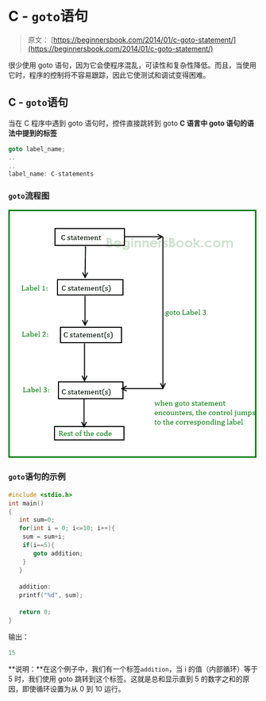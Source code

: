 # C - `goto`语句

> 原文： [https://beginnersbook.com/2014/01/c-goto-statement/](https://beginnersbook.com/2014/01/c-goto-statement/)

很少使用 goto 语句，因为它会使程序混乱，可读性和复杂性降低。而且，当使用它时，程序的控制将不容易跟踪，因此它使测试和调试变得困难。

## C - `goto`语句

当在 C 程序中遇到 goto 语句时，控件直接跳转到 goto
**C 语言中 goto 语句的语法中提到的标签**

```c
goto label_name;
..
..
label_name: C-statements
```

### `goto`流程图

![C goto statement](img/6ba7654d76591b1bb0f4c456665da344.jpg)

### `goto`语句的示例

```c
#include <stdio.h>
int main()
{
   int sum=0;
   for(int i = 0; i<=10; i++){
	sum = sum+i;
	if(i==5){
	   goto addition;
	}
   }

   addition:
   printf("%d", sum);

   return 0;
}

```

输出：

```c
15
```

**说明：**在这个例子中，我们有一个标签`addition`，当 i 的值（内部循环）等于 5 时，我们使用 goto 跳转到这个标签。这就是总和显示直到 5 的数字之和的原因，即使循环设置为从 0 到 10 运行。